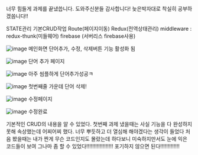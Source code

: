 너무 힘들게 과제를 끝냈씁니다.
도와주신분들 감사합니다! 늦은박자대로 착실히 공부하겠씀니다!! 



STATE관리
기본CRUD작업
Route(페이지이동)
Redux(전역상태관리)
middleware : redux-thunk(미들웨어) 
firebase (서버리스 firebase사용)



![image](https://user-images.githubusercontent.com/85012454/153977089-a8ba2e7c-5dc1-420b-a567-0715ec657a21.png)
메인화면 단어추가, 수정, 삭제버튼 기능 활성화 됨

![image](https://user-images.githubusercontent.com/85012454/153977291-c284b4e9-7673-461b-84ca-60e23a7e746f.png)
단어 추가 페이지

![image](https://user-images.githubusercontent.com/85012454/153977320-52a755d9-fead-4be8-8c86-4c052ffcf585.png)
아주 씸플하게 단어추가성공ㅋ

![image](https://user-images.githubusercontent.com/85012454/153977364-7345bf0e-83b8-4e46-83c0-847b12d1415e.png)
첫번째줄 가운데 단어 삭제! 

![image](https://user-images.githubusercontent.com/85012454/153977407-2b92508e-9cdc-4440-855c-e647f409602f.png)
수정페이지

![image](https://user-images.githubusercontent.com/85012454/153977485-b54cf91e-598d-4f7d-b121-73bb9af182df.png)
수정완료



기본적인 CRUD의 내용을 알 수 있었다.
첫번째 과제 냈을때는 사실 기능을 다 완성하지 못해 속상했는데
어찌어찌 했다. 너무 뿌듯하고 더 열심해 해야겠다는 생각이 들었다
처음 봤을때는 내가 짠게 무슨 코드인지도 몰랐는데 하다보니 미숙하지만서도 눈에 익은 코드들이 보여
그나마 좀 할 수 있었다!!!!!!!!!!!!!!!!!! 포기하지 않으면 된다!!!!!!!!!!!!! 
